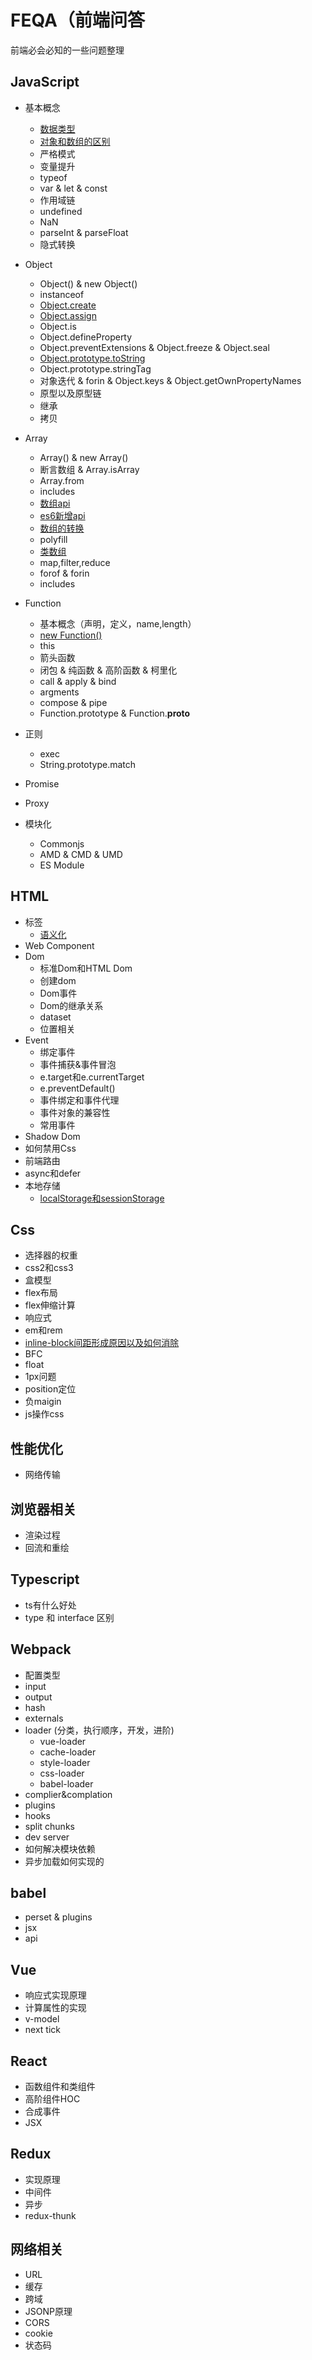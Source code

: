 # FEQA（前端问答

前端必会必知的一些问题整理



## JavaScript 
  - 基本概念 
    - [数据类型](./docs/javascript/数据类型.html)
    - [对象和数组的区别](./docs/javascript/对象和数组的区别.html)
    - 严格模式
    - 变量提升
    - typeof
    - var & let & const
    - 作用域链
    - undefined
    - NaN
    - parseInt & parseFloat
    - 隐式转换
  - Object
    - Object() & new Object()
    - instanceof
    - [Object.create](./docs/javascript/Object.create.html)
    - [Object.assign](./docs/javascript/Object.assign.html)
    - Object.is
    - Object.defineProperty
    - Object.preventExtensions & Object.freeze & Object.seal
    - [Object.prototype.toString](./docs/javascript/Object.prototype.toString.html)
    - Object.prototype.stringTag
    - 对象迭代 & forin & Object.keys & Object.getOwnPropertyNames
    - 原型以及原型链
    - 继承
    - 拷贝
    
  - Array
    - Array() & new Array()
    - 断言数组 & Array.isArray
    - Array.from
    - includes
    - [数组api](./docs/javascript/数组api.html)
    - [es6新增api](./docs/javascript/es6新增api.html)
    - [数组的转换](./docs/javascript/数组的转换.html)
    - polyfill
    - [类数组](./docs/javascript/类数组.html)
    - map,filter,reduce
    - forof & forin
    - includes
  - Function
    - 基本概念（声明，定义，name,length）
    - [new Function()](./docs/javascript/Function/newFunction().html)
    - this
    - 箭头函数
    - 闭包 & 纯函数 & 高阶函数 & 柯里化
    - call & apply & bind
    - argments
    - compose & pipe
    - Function.prototype & Function.__proto__
  - 正则
    - exec
    - String.prototype.match
  - Promise
  - Proxy
  - 模块化
    - Commonjs
    - AMD & CMD & UMD
    - ES Module
 
## HTML
  - 标签
    - [语义化](./docs/html/语义化.html)
  - Web Component
  - Dom
    - 标准Dom和HTML Dom
    - 创建dom
    - Dom事件
    - Dom的继承关系
    - dataset
    - 位置相关
  - Event
    - 绑定事件
    - 事件捕获&事件冒泡
    - e.target和e.currentTarget
    - e.preventDefault()
    - 事件绑定和事件代理
    - 事件对象的兼容性
    - 常用事件
  - Shadow Dom
  - 如何禁用Css
  - 前端路由
  - async和defer
  - 本地存储
    - [localStorage和sessionStorage](./docs/html/localStorage和sessionStorage.html)
  
## Css
  - 选择器的权重
  - css2和css3
  - 盒模型
  - flex布局
  - flex伸缩计算
  - 响应式
  - em和rem
  - [inline-block间距形成原因以及如何消除](./docs/css/inline-block间距形成原因以及如何消除.html)
  - BFC
  - float
  - 1px问题
  - position定位
  - 负maigin
  - js操作css
## 性能优化
  - 网络传输
## 浏览器相关
  - 渲染过程
  - 回流和重绘
  
## Typescript
  - ts有什么好处
  - type 和 interface 区别

## Webpack
  - 配置类型
  - input
  - output
  - hash
  - externals
  - loader (分类，执行顺序，开发，进阶)
    - vue-loader
    - cache-loader
    - style-loader
    - css-loader
    - babel-loader
  - complier&complation
  - plugins
  - hooks
  - split chunks
  - dev server
  - 如何解决模块依赖
  - 异步加载如何实现的
## babel
  - perset & plugins
  - jsx
  - api

## Vue
  - 响应式实现原理
  - 计算属性的实现
  - v-model
  - next tick
## React
  - 函数组件和类组件
  - 高阶组件HOC
  - 合成事件
  - JSX
## Redux
  - 实现原理
  - 中间件
  - 异步
  - redux-thunk
## 网络相关
  - URL
  - 缓存
  - 跨域
  - JSONP原理
  - CORS
  - cookie
  - 状态码
